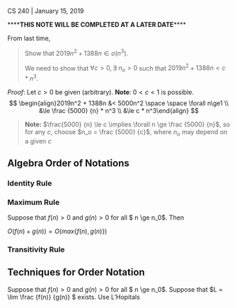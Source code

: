 CS 240 | January 15, 2019

\*\*\*\***THIS NOTE WILL BE COMPLETED AT A LATER DATE**\*\*\*\*

From last time, 

> Show that $2019n^2 + 1388n \in o(n^3)$.
>
> We need to show that $\forall c \gt 0, \exists \ n_o \gt 0$ such that $2019n^2 + 1388n \lt c *n^3$.

*Proof*: Let $c > 0$ be given (arbitrary). **Note**: $0 < c < 1$ is possible.
$$
\begin{align}2019n^2 + 1388n &< 5000n^2 \space \space \forall  n\ge1 \\ &\le \frac {5000} {n} * n^3 \\ &\le c * n^3\end{align}
$$

> **Note:** $\frac{5000} {n} \le c \implies \forall n \ge \frac {5000} {n}$, so for any $c$, choose $n_o = \frac {5000} {c}$, where $n_o$ may depend on a given $c$

## Algebra Order of Notations

### Identity Rule



### Maximum Rule

Suppose that $f(n) > 0$ and $g(n) > 0$ for all $ n \ge n_0$. Then

$O(f(n) + g(n)) = O(max\{f(n),  g(n)\})$

### Transitivity Rule

## Techniques for Order Notation

Suppose that $f(n) > 0$ and $g(n) > 0$ for all $ n \ge n_0$. Suppose that $L = \lim \frac {f(n)} {g(n)} $ exists. Use L’Hopitals



 

